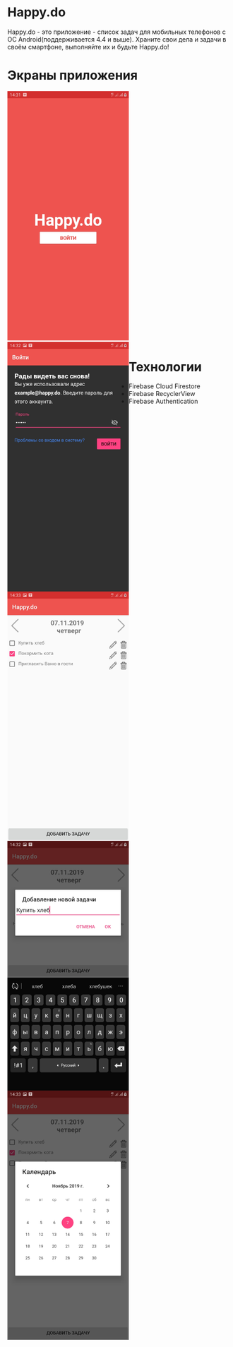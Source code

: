 # Happy.do
Happy.do - это приложение - список задач для мобильных телефонов с ОС Android(поддерживается 4.4 и выше).
Храните свои дела и задачи в своём смартфоне, выполняйте их и будьте Happy.do!

# Экраны приложения
<img src = "Screens/start.jpg" heigh = "500" width="275" >
<img src = "Screens/login.jpg" heigh = "500" width="275" align="left">
<img src = "Screens/task.jpg" heigh = "500" width="275" align="left">
<img src = "Screens/add.jpg" heigh = "500" width="275" align="left">
<img src = "Screens/calendar.jpg" heigh = "500" width="275" align="left">

# Технологии
* Firebase Cloud Firestore
* Firebase RecyclerView
* Firebase Authentication 


